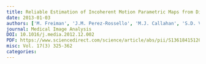 ```yaml
---
title: Reliable Estimation of Incoherent Motion Parametric Maps from Diffusion-weighted MRI Using Fusion Bootstrap Moves
date: 2013-01-03
authors: ['M. Freiman', 'J.M. Perez-Rossello', 'M.J. Callahan', 'S.D. Voss', 'K. Ecklund', 'R.V. Mulkern', 'S.K. Warfield']
journal: Medical Image Analysis
DOI: 10.1016/j.media.2012.12.002
PDF: https://www.sciencedirect.com/science/article/abs/pii/S1361841512001703
misc: Vol. 17(3) 325-362
categories: 
---
```

